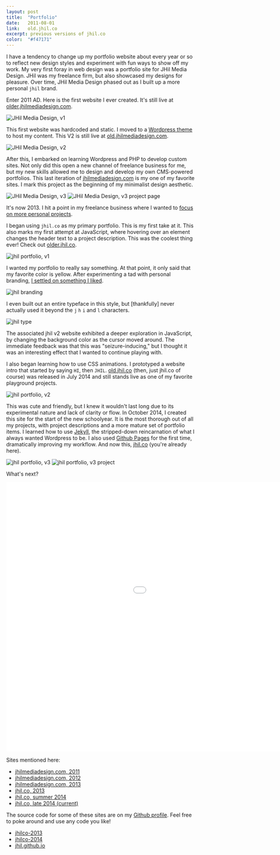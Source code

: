 ```yaml
---
layout: post
title:  "Portfolio"
date:   2011-08-01
link:	old.jhil.co
excerpt: previous versions of jhil.co
color:	"#f47171"
---
```


I have a tendency to change up my portfolio website about every year or so to reflect new design styles and experiment with fun ways to show off my work. My very first foray in web design was a portfolio site for JHil Media Design. JHil was my freelance firm, but also showcased my designs for pleasure. Over time, JHil Media Design phased out as I built up a more personal `jhil` brand.

Enter 2011 AD. Here is the first website I ever created. It's still live at [older.jhilmediadesign.com](http://older.jhilmediadesign.com).

![JHil Media Design, v1](/assets/portfolio-jhil-1.png)

This first website was hardcoded and static. I moved to a [Wordpress theme](http://themetrust.com/themes/hero/) to host my content. This V2 is still live at [old.jhilmediadesign.com](http://old.jhilmediadesign.com).

![JHil Media Design, v2](/assets/portfolio-jhil-2.png)

After this, I embarked on learning Wordpress and PHP to develop custom sites. Not only did this open a new channel of freelance business for me, but my new skills allowed me to design and develop my own CMS-powered portfolios. This last iteration of [jhilmediadesign.com](http://jhilmediadesign.com) is my one of my favorite sites. I mark this project as the beginning of my minimalist design aesthetic.

![JHil Media Design, v3](/assets/portfolio-jhil-3.png)
![JHil Media Design, v3 project page](/assets/portfolio-jhil-3-project.png)

It's now 2013. I hit a point in my freelance business where I wanted to [focus on more personal projects](https://medium.com/i-m-h-o/build-your-own-dreams-yo-32102d680e61).

I began using `jhil.co` as my primary portfolio. This is my first take at it. This also marks my first attempt at JavaScript, where hovering over an element changes the header text to a project description. This was the coolest thing ever! Check out [older.jhil.co](older.jhil.co).

![jhil portfolio, v1](/assets/portfolio-jhil-4.png)

I wanted my portfolio to really say something. At that point, it only said that my favorite color is yellow. After experimenting a tad with personal branding, [I settled on something I liked](https://dribbble.com/shots/1444745-JHIL).

![jhil branding](/assets/jhil-dr.png)

I even built out an entire typeface in this style, but [thankfully] never actually used it beyond the `j` `h` `i` and `l` characters.

![jhil type](/assets/jhil-type.png)

The associated jhil v2 website exhibited a deeper exploration in JavaScript, by changing the background color as the cursor moved around. The immediate feedback was that this was "seizure-inducing," but I thought it was an interesting effect that I wanted to continue playing with.

I also began learning how to use CSS animations. I prototyped a website intro that started by saying `HI`, then `JHIL`. [old.jhil.co](http://old.jhil.co/) (then, just jhil.co of course) was released in July 2014 and still stands live as one of my favorite playground projects.

![jhil portfolio, v2](/assets/portfolio-jhil-5.png)

This was cute and friendly, but I knew it wouldn't last long due to its experimental nature and lack of clarity or flow. In October 2014, I created this site for the start of the new schoolyear. It is the most thorough out of all my projects, with project descriptions and a more mature set of portfolio items. I learned how to use [Jekyll](http://jekyllrb.com/), the stripped-down reincarnation of what I always wanted Wordpress to be. I also used [Github Pages](https://pages.github.com/) for the first time, dramatically improving my workflow. And now this, [jhil.co](http://jhil.co) (you're already here).

![jhil portfolio, v3](/assets/portfolio-jhil-6.png)
![jhil portfolio, v3 project](/assets/portfolio-jhil-6-project.png)

What's next?

<div class="embed-container">
    <iframe width="1280" height="720" src="//www.youtube.com/embed/WM1RChZk1EU?rel=0&amp;showinfo=0" frameborder="0" allowfullscreen></iframe>
</div>

Sites mentioned here:

- [jhilmediadesign.com, 2011](http://older.jhilmediadesign.com)
- [jhilmediadesign.com, 2012](http://old.jhilmediadesign.com)
- [jhilmediadesign.com, 2013](http://jhilmediadesign.com)
- [jhil.co, 2013](http://older.jhil.co)
- [jhil.co, summer 2014](http://old.jhil.co)
- [jhil.co, late 2014 (current)](http://jhil.co)

The source code for some of these sites are on my [Github profile](http://github.com/jhil). Feel free to poke around and use any code you like!

- [jhilco-2013](https://github.com/jhil/jhilco-2013)
- [jhilco-2014](https://github.com/jhil/jhilco-2014)
- [jhil.github.io](https://github.com/jhil/jhil.github.io)